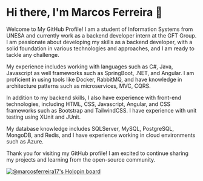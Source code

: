 # Hi there, I'm Marcos Ferreira 👋
Welcome to My GitHub Profile!
I am a student of Information Systems from UNESA and currently work as a backend developer intern at the GFT Group. I am passionate about developing my skills as a backend developer, with a solid foundation in various technologies and approaches, and I am ready to tackle any challenge.

My experience includes working with languages such as C#, Java, Javascript as well frameworks such as SpringBoot, .NET, and Angular. I am proficient in using tools like Docker, RabbitMQ, and have knowledge in architecture patterns such as microservices, MVC, CQRS.

In addition to my backend skills, I also have experience with front-end technologies, including HTML, CSS, Javascript, Angular, and CSS frameworks such as Bootstrap and TailwindCSS. I have experience with unit testing using XUnit and JUnit.

My database knowledge includes SQLServer, MySQL, PostgreSQL, MongoDB, and Redis, and I have experience working in cloud environments such as Azure.

Thank you for visiting my GitHub profile! I am excited to continue sharing my projects and learning from the open-source community.
<br/>  

[![@marcosferreira17's Holopin board](https://holopin.me/marcosferreira17)](https://holopin.io/@marcosferreira17)
